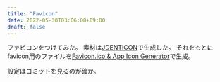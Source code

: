 ```yaml
---
title: "Favicon"
date: 2022-05-30T03:06:08+09:00
draft: false
---
```


ファビコンをつけてみた。
素材は[JDENTICON](https://jdenticon.com/#icon-nfurudono)で生成した。
それをもとにfavicon用のファイルを[Favicon.ico & App Icon Generator](https://www.favicon-generator.org/)で生成。

設定はコミットを見るのが確か。

